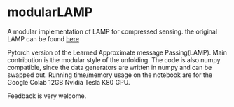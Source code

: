 # modularLAMP
A modular implementation of LAMP for compressed sensing. the original LAMP can be found <a href="https://github.com/mborgerding/onsager_deep_learning">here</a>

Pytorch version of the Learned Approximate message Passing(LAMP). Main contribution is the modular style of the unfolding.
The code is also numpy compatible, since the data generators are written in numpy and can be swapped out.
Running time/memory usage on the notebook are for the Google Colab 12GB Nvidia Tesla K80 GPU.

Feedback is very welcome.
